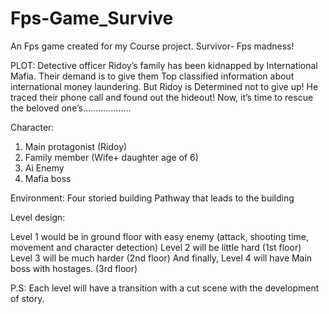 # Fps-Game_Survive
An Fps game created for my Course project.
Survivor- Fps madness!

PLOT: 
Detective officer Ridoy’s family has been kidnapped by International Mafia. Their demand is to give them Top classified information about international money laundering. But Ridoy is Determined not to give up! He traced their phone call and found out the hideout! 
Now, it’s time to rescue the beloved one’s……………….


Character: 
1.	Main protagonist (Ridoy)
2.	Family member (Wife+ daughter age of 6)
3.	Ai Enemy 
4.	Mafia boss

Environment:
Four storied building 
Pathway that leads to the building

Level design:

Level 1 would be in ground floor with easy enemy (attack, shooting time, movement and character detection)
Level 2 will be little hard (1st floor)
Level 3 will be much harder (2nd floor)
And finally, Level 4 will have Main boss with hostages. (3rd floor)

P.S: Each level will have a transition with a cut scene with the development of story.  

